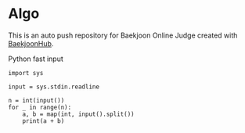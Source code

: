 # Algo
This is an auto push repository for Baekjoon Online Judge created with [BaekjoonHub](https://github.com/BaekjoonHub/BaekjoonHub).

Python fast input
```
import sys

input = sys.stdin.readline

n = int(input())
for _ in range(n):
    a, b = map(int, input().split())
    print(a + b)
```
